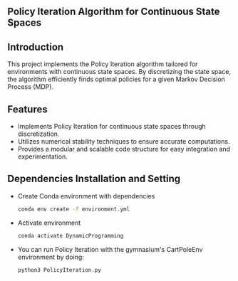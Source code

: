 ## Policy Iteration Algorithm for Continuous State Spaces

## Introduction
This project implements the Policy Iteration algorithm tailored for environments with continuous state spaces. By discretizing the state space, the algorithm efficiently finds optimal policies for a given Markov Decision Process (MDP).

## Features
- Implements Policy Iteration for continuous state spaces through discretization.
- Utilizes numerical stability techniques to ensure accurate computations.
- Provides a modular and scalable code structure for easy integration and experimentation.

## Dependencies Installation and Setting
- Create Conda environment with dependencies
	``` bash
	conda env create -f environment.yml
	```
- Activate environment
	``` bash
	conda activate DynamicProgramming
	```
- You can run Policy Iteration with the gymnasium's CartPoleEnv environment by doing:
	``` bash
	python3 PolicyIteration.py
	```
